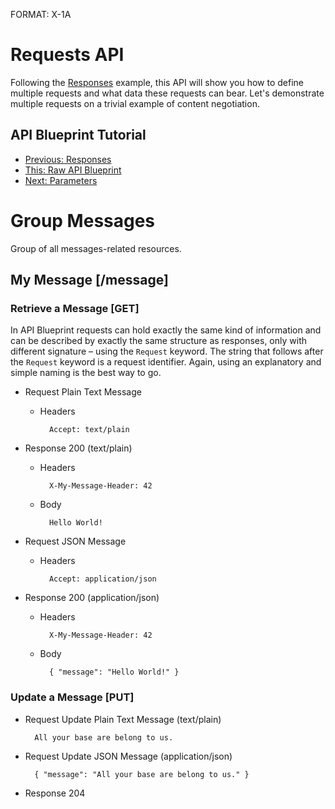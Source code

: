 FORMAT: X-1A

# Requests API
Following the [Responses](5.%20Responses.md) example, this API will show you how to define multiple requests and what data these requests can bear. Let's demonstrate multiple requests on a trivial example of content negotiation.

## API Blueprint Tutorial
+ [Previous: Responses](5.%20Responses.md)
+ [This: Raw API Blueprint](https://raw.github.com/apiaryio/api-blueprint/master/examples/6.%20Requests.md)
+ [Next: Parameters](7.%20Parameters.md)

# Group Messages
Group of all messages-related resources.

## My Message [/message]

### Retrieve a Message [GET]
In API Blueprint requests can hold exactly the same kind of information and can be described by exactly the same structure as responses, only with different signature – using the `Request` keyword. The string that follows after the `Request` keyword is a request identifier. Again, using an explanatory and simple naming is the best way to go. 

+ Request Plain Text Message
    
    + Headers

            Accept: text/plain

+ Response 200 (text/plain)

    + Headers

            X-My-Message-Header: 42

    + Body

            Hello World!

+ Request JSON Message
    
    + Headers

            Accept: application/json

+ Response 200 (application/json)

    + Headers

            X-My-Message-Header: 42

    + Body

            { "message": "Hello World!" }      

### Update a Message [PUT]

+ Request Update Plain Text Message (text/plain)

        All your base are belong to us.

+ Request Update JSON Message (application/json)

        { "message": "All your base are belong to us." }

+ Response 204
